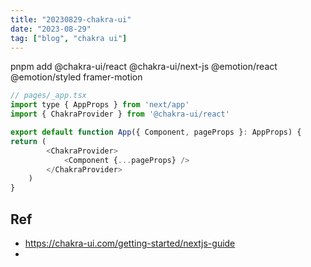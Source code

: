 ```yaml
---
title: "20230829-chakra-ui"
date: "2023-08-29"
tag: ["blog", "chakra ui"]
---
```

pnpm add @chakra-ui/react @chakra-ui/next-js @emotion/react @emotion/styled framer-motion
```js
// pages/_app.tsx
import type { AppProps } from 'next/app'
import { ChakraProvider } from '@chakra-ui/react'

export default function App({ Component, pageProps }: AppProps) {
return (
		<ChakraProvider>
			<Component {...pageProps} />
		</ChakraProvider>
	)
}
```


## Ref
- https://chakra-ui.com/getting-started/nextjs-guide
- 